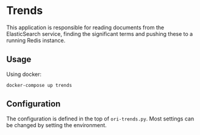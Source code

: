 # Trends

This application is responsible for reading documents from the ElasticSearch service,
finding the significant terms and pushing these to a running Redis instance.

## Usage

Using docker:

```
docker-compose up trends
```

## Configuration

The configuration is defined in the top of `ori-trends.py`. Most settings can be
changed by setting the environment.